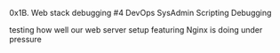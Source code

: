 0x1B. Web stack debugging #4
DevOps
SysAdmin
Scripting
Debugging

testing how well our web server setup featuring Nginx is doing under pressure
